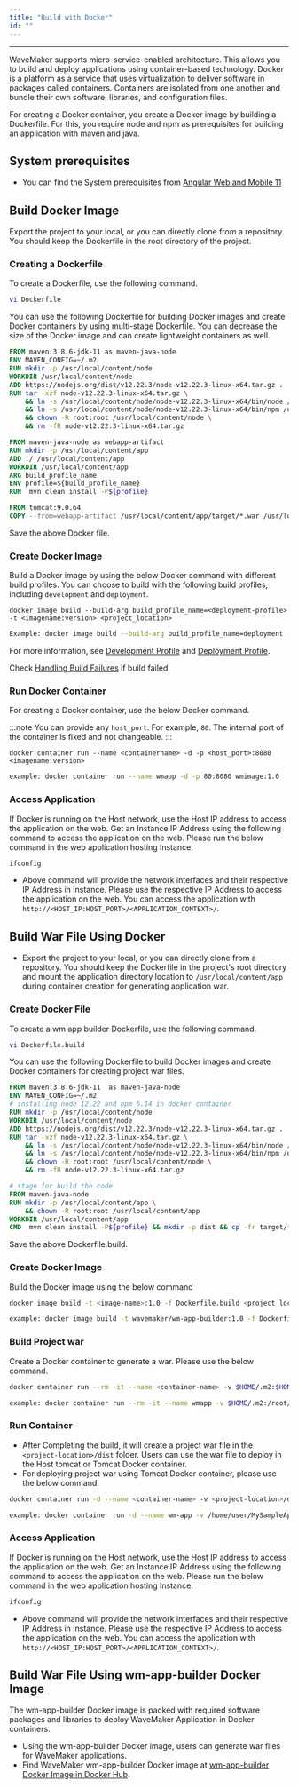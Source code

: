 ```yaml
---
title: "Build with Docker"
id: ""
---
```

---

WaveMaker supports micro-service-enabled architecture. This allows you to build and deploy applications using container-based technology. Docker is a platform as a service that uses virtualization to deliver software in packages called containers. Containers are isolated from one another and bundle their own software, libraries, and configuration files.

For creating a Docker container, you create a Docker image by building a Dockerfile. For this, you require node and npm as prerequisites for building an application with maven and java.

## System prerequisites

- You can find the System prerequisites from [Angular Web and Mobile 11](/learn/wavemaker-release-notes/v11-1-2#angular-web-and-mobile-11)


## Build Docker Image

Export the project to your local, or you can directly clone from a repository. You should keep the Dockerfile in the root directory of the project.

### Creating a Dockerfile

To create a Dockerfile, use the following command.

```bash
vi Dockerfile
```

You can use the following Dockerfile for building Docker images and create Docker containers by using multi-stage Dockerfile. You can decrease the size of the Docker image and can create lightweight containers as well.

```Dockerfile
FROM maven:3.8.6-jdk-11 as maven-java-node
ENV MAVEN_CONFIG=~/.m2
RUN mkdir -p /usr/local/content/node
WORKDIR /usr/local/content/node
ADD https://nodejs.org/dist/v12.22.3/node-v12.22.3-linux-x64.tar.gz .
RUN tar -xzf node-v12.22.3-linux-x64.tar.gz \
    && ln -s /usr/local/content/node/node-v12.22.3-linux-x64/bin/node /usr/local/bin/node \
    && ln -s /usr/local/content/node/node-v12.22.3-linux-x64/bin/npm /usr/local/bin/npm \
    && chown -R root:root /usr/local/content/node \
    && rm -fR node-v12.22.3-linux-x64.tar.gz

FROM maven-java-node as webapp-artifact
RUN mkdir -p /usr/local/content/app
ADD ./ /usr/local/content/app
WORKDIR /usr/local/content/app
ARG build_profile_name
ENV profile=${build_profile_name}
RUN  mvn clean install -P${profile}

FROM tomcat:9.0.64
COPY --from=webapp-artifact /usr/local/content/app/target/*.war /usr/local/tomcat/webapps/
```

Save the above Docker file.

### Create Docker Image

Build a Docker image by using the below Docker command with different build profiles. You can choose to build with the following build profiles, including `development` and `deployment`.

```Docker
docker image build --build-arg build_profile_name=<deployment-profile> -t <imagename:version> <project_location>
```

```bash
Example: docker image build --build-arg build_profile_name=deployment -t wmimage:1.0 .
```

For more information, see [Development Profile](/learn/app-development/deployment/configuration-profiles#development-configuration-profile) and [Deployment Profile](/learn/app-development/deployment/configuration-profiles#deployment-configuration-profile).

Check [Handling Build Failures](/learn/app-development/deployment/building-with-maven#handling-build-failures) if build failed.

### Run Docker Container

For creating a Docker container, use the below Docker command.

:::note
You can provide any `host_port`. For example, `80`. The internal port of the container is fixed and not changeable.
:::

```Docker
docker container run --name <containername> -d -p <host_port>:8080 <imagename:version>
```

```bash
example: docker container run --name wmapp -d -p 80:8080 wmimage:1.0
```

### Access Application

If Docker is running on the Host network, use the Host IP address to access the application on the web. Get an Instance IP Address using the following command to access the application on the web. Please run the below command in the web application hosting Instance.

```bash
ifconfig
```

- Above command will provide the network interfaces and their respective IP Address in Instance. Please use the respective IP Address to access the application on the web. You can access the application with `http://<HOST_IP:HOST_PORT>/<APPLICATION_CONTEXT>/`.

## Build War File Using Docker

- Export the project to your local, or you can directly clone from a repository. You should keep the Dockerfile in the project's root directory and mount the application directory location to `/usr/local/content/app` during container creation for generating application war.

### Create Docker File

To create a wm app builder Dockerfile, use the following command.

```bash
vi Dockerfile.build
```

You can use the following Dockerfile to build Docker images and create Docker containers for creating project war files.

```Dockerfile
FROM maven:3.8.6-jdk-11  as maven-java-node
ENV MAVEN_CONFIG=~/.m2
# installing node 12.22 and npm 6.14 in docker container
RUN mkdir -p /usr/local/content/node
WORKDIR /usr/local/content/node
ADD https://nodejs.org/dist/v12.22.3/node-v12.22.3-linux-x64.tar.gz .
RUN tar -xzf node-v12.22.3-linux-x64.tar.gz \
    && ln -s /usr/local/content/node/node-v12.22.3-linux-x64/bin/node /usr/local/bin/node \
    && ln -s /usr/local/content/node/node-v12.22.3-linux-x64/bin/npm /usr/local/bin/npm \
    && chown -R root:root /usr/local/content/node \
    && rm -fR node-v12.22.3-linux-x64.tar.gz

# stage for build the code
FROM maven-java-node
RUN mkdir -p /usr/local/content/app \
    && chown -R root:root /usr/local/content/app
WORKDIR /usr/local/content/app
CMD  mvn clean install -P${profile} && mkdir -p dist && cp -fr target/*.war dist/
```

Save the above Dockerfile.build.

### Create Docker Image

Build the Docker image using the below command

```bash
docker image build -t <image-name>:1.0 -f Dockerfile.build <project_location>
```

```bash
example: docker image build -t wavemaker/wm-app-builder:1.0 -f Dockerfile.build .
```

### Build Project war

Create a Docker container to generate a war. Please use the below command.

```bash
docker container run --rm -it --name <container-name> -v $HOME/.m2:$HOME/.m2 -v $HOME/.npm:$HOME/.npm -v <project-location>:/usr/local/content/app -e profile=<deployment-profile> -e MAVEN_CONFIG=$HOME/.m2 <image-name>
```

```bash
example: docker container run --rm -it --name wmapp -v $HOME/.m2:/root/.m2 -v $HOME/.npm:/root/.npm -v /home/user/MySampleApp:/usr/local/content/app -e profile=deployment -e MAVEN_CONFIG=$HOME/.m2 wavemaker/wm-app-builder:1.0
```

### Run Container

- After Completing the build, it will create a project war file in the `<project-location>/dist` folder. Users can use the war file to deploy in the Host tomcat or Tomcat Docker container.
- For deploying project war using Tomcat Docker container, please use the below command.

```bash
docker container run -d --name <container-name> -v <project-location>/dist/:/usr/local/tomcat/webapps/ -p <host_port>:8080 tomcat:9.0.64
```

```bash
example: docker container run -d --name wm-app -v /home/user/MySampleApp/dist/:/usr/local/tomcat/webapps/ -p 80:8080 tomcat:9.0.64
```

### Access Application

If Docker is running on the Host network, use the Host IP address to access the application on the web. Get an Instance IP Address using the following command to access the application on the web. Please run the below command in the web application hosting Instance.

```bash
ifconfig
```

- Above command will provide the network interfaces and their respective IP Address in Instance. Please use the respective IP Address to access the application on the web. You can access the application with `http://<HOST_IP:HOST_PORT>/<APPLICATION_CONTEXT>/`.

## Build War File Using wm-app-builder Docker Image

The wm-app-builder Docker image is packed with required software packages and libraries to deploy WaveMaker Application in Docker containers.

- Using the wm-app-builder Docker image, users can generate war files for WaveMaker applications.
- Find WaveMaker wm-app-builder Docker image at [wm-app-builder Docker Image in Docker Hub](https://hub.docker.com/r/wavemakerapp/wm-app-builder).
